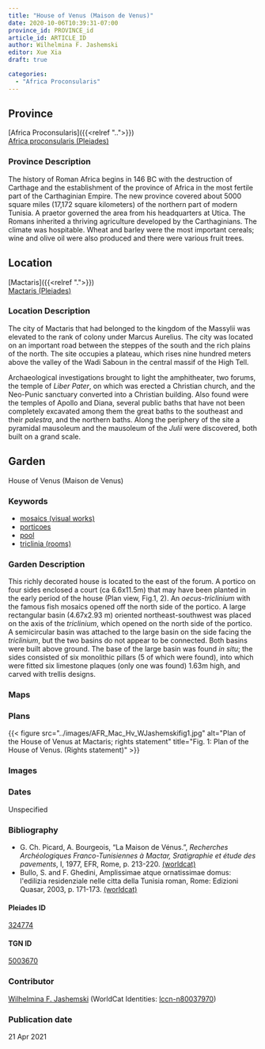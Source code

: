 ```yaml
---
title: "House of Venus (Maison de Venus)"
date: 2020-10-06T10:39:31-07:00
province_id: PROVINCE_id
article_id: ARTICLE_ID
author: Wilhelmina F. Jashemski
editor: Xue Xia
draft: true

categories:
  - "Africa Proconsularis"
---
```


## Province
[Africa Proconsularis]({{<relref "..">}}) \
[Africa proconsularis (Pleiades)](https://pleiades.stoa.org/places/991341)

### Province Description
The history of Roman Africa begins in 146 BC with the destruction of Carthage and the establishment of the province of Africa in the most fertile part of the Carthaginian Empire. The new province covered about 5000 square miles (17,172 square kilometers) of the northern part of modern Tunisia. A praetor governed the area from his headquarters at Utica. The Romans inherited a thriving agriculture developed by the Carthaginians. The climate was hospitable. Wheat and barley were the most important cereals; wine and olive oil were also produced and there were various fruit trees.

## Location

[Mactaris]({{<relref ".">}}) \
[Mactaris (Pleiades)](https://pleiades.stoa.org/places/324774)

### Location Description

The city of Mactaris that had belonged to the kingdom of the Massylii was elevated to the rank of colony under Marcus Aurelius. The city was located on an important road between the steppes of the south and the rich plains of the north. The site occupies a plateau, which rises nine hundred meters above the valley of the Wadi Saboun in the central massif of the High Tell.

Archaeological investigations brought to light the amphitheater, two forums, the temple of *Liber Pater*, on which was erected a Christian church, and the Neo-Punic sanctuary converted into a Christian building. Also found were the temples of Apollo and Diana, several public baths that have not been completely excavated among them the great baths to the southeast and their *palestra*, and the northern baths. Along the periphery of the site a pyramidal mausoleum and the mausoleum of the *Julii* were discovered, both built on a grand scale.

<!-- LEAVE THIS BLANK FOR NOW -->

<!--## Sublocation-->

<!--
[AREA WITHIN LOCATION, LIKE “PALATINE HILL”](GEOREFERENCE LINK)
A sublocation is any area larger than an individual garden, but located within a location. I would always try to include a link to a controlled vocabulary here if possible. This ID may well be different from the Garden ID, e.g., Pompeii versus a Garden in one of the houses which has its own Pleiades ID.
-->

<!--### Sublocation Description-->

<!-- DESCRIPTION -->

## Garden
House of Venus (Maison de Venus)

### Keywords
- [mosaics (visual works)](http://vocab.getty.edu/page/aat/300015342)
- [porticoes](http://vocab.getty.edu/page/aat/300004145)
- [pool](#)
- [triclinia (rooms)](http://vocab.getty.edu/page/aat/300004359)


### Garden Description
 This richly decorated house is located to the east of the forum. A portico on four sides enclosed a court (ca 6.6x11.5m) that may have been planted in the early period of the house (Plan view, Fig.1, 2). An *oecus-triclinium* with the famous fish mosaics opened off the north side of the portico. A large rectangular basin (4.67x2.93 m) oriented northeast-southwest was placed on the axis of the *triclinium*, which opened on the north side of the portico. A semicircular basin was attached to the large basin on the side facing the *triclinium*, but the two basins do not appear to be connected. Both basins were built above ground. The base of the large basin was found *in situ*; the sides consisted of six monolithic pillars (5 of which were found), into which were fitted six limestone plaques (only one was found) 1.63m high, and carved with trellis designs.

### Maps

<!--
{{< figure src="IMG_URL" alt="ALT_TEXT" title="CAPTION" >}}
-->

### Plans
{{< figure src="../images/AFR_Mac_Hv_WJashemskifig1.jpg" alt="Plan of the House of Venus at Mactaris; rights statement" title="Fig. 1: Plan of the House of Venus. (Rights statement)" >}}



<!--
{{< figure src="IMG_URL" alt="ALT_TEXT" title="CAPTION" >}}
-->

### Images


### Dates
Unspecified

### Bibliography
* G. Ch. Picard, A. Bourgeois, “La Maison de Vénus.”, *Recherches Archéologiques Franco-Tunisiennes à Mactar, Sratigraphie et étude des pavements*, I, 1977, EFR, Rome, p. 213-220. [(worldcat)](http://www.worldcat.org/oclc/605049018)
* Bullo, S. and F. Ghedini, Amplissimae atque ornatissimae domus: l'edilizia residenziale nelle citta della Tunisia roman, Rome: Edizioni Quasar, 2003, p. 171-173. [(worldcat)](http://www.worldcat.org/oclc/989088620)


<!--#### Periodo ID-->

<!-- [PERIODO_ID](https://pleiades.stoa.org/places/PLEIADES_ID) -->

#### Pleiades ID

[324774](https://pleiades.stoa.org/places/324774)

#### TGN ID
[5003670](http://vocab.getty.edu/page/tgn/5003670)

### Contributor

[Wilhelmina F. Jashemski](link) (WorldCat Identities: [lccn-n80037970](http://worldcat.org/identities/lccn-n80037970/))


### Publication date

21 Apr 2021

<!--### Related articles-->

<!-- Links to other related articles. Leave blank for now -->